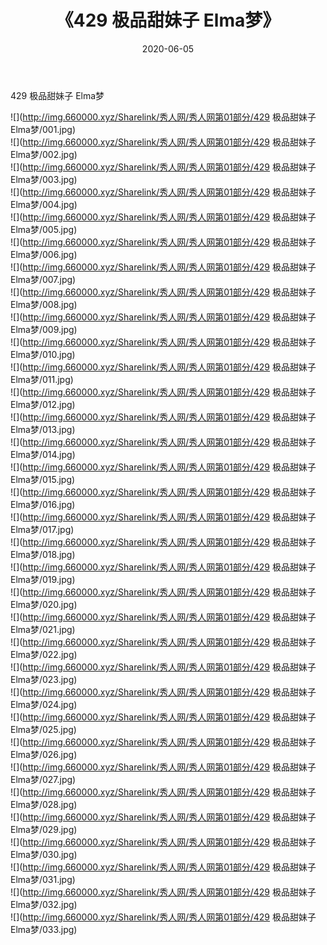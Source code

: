 ﻿---
layout: post
title:  《429 极品甜妹子 Elma梦》
date:   2020-06-05
img: http://img.660000.xyz/Sharelink/秀人网/秀人网第01部分/429 极品甜妹子 Elma梦/000.jpg
categories: [美女, 清纯, 唯美]
---

429 极品甜妹子 Elma梦

  ![](http://img.660000.xyz/Sharelink/秀人网/秀人网第01部分/429 极品甜妹子 Elma梦/001.jpg) <br> ![](http://img.660000.xyz/Sharelink/秀人网/秀人网第01部分/429 极品甜妹子 Elma梦/002.jpg) <br> ![](http://img.660000.xyz/Sharelink/秀人网/秀人网第01部分/429 极品甜妹子 Elma梦/003.jpg) <br> ![](http://img.660000.xyz/Sharelink/秀人网/秀人网第01部分/429 极品甜妹子 Elma梦/004.jpg) <br> ![](http://img.660000.xyz/Sharelink/秀人网/秀人网第01部分/429 极品甜妹子 Elma梦/005.jpg) <br> ![](http://img.660000.xyz/Sharelink/秀人网/秀人网第01部分/429 极品甜妹子 Elma梦/006.jpg) <br> ![](http://img.660000.xyz/Sharelink/秀人网/秀人网第01部分/429 极品甜妹子 Elma梦/007.jpg) <br> ![](http://img.660000.xyz/Sharelink/秀人网/秀人网第01部分/429 极品甜妹子 Elma梦/008.jpg) <br> ![](http://img.660000.xyz/Sharelink/秀人网/秀人网第01部分/429 极品甜妹子 Elma梦/009.jpg) <br> ![](http://img.660000.xyz/Sharelink/秀人网/秀人网第01部分/429 极品甜妹子 Elma梦/010.jpg) <br> ![](http://img.660000.xyz/Sharelink/秀人网/秀人网第01部分/429 极品甜妹子 Elma梦/011.jpg) <br> ![](http://img.660000.xyz/Sharelink/秀人网/秀人网第01部分/429 极品甜妹子 Elma梦/012.jpg) <br> ![](http://img.660000.xyz/Sharelink/秀人网/秀人网第01部分/429 极品甜妹子 Elma梦/013.jpg) <br> ![](http://img.660000.xyz/Sharelink/秀人网/秀人网第01部分/429 极品甜妹子 Elma梦/014.jpg) <br> ![](http://img.660000.xyz/Sharelink/秀人网/秀人网第01部分/429 极品甜妹子 Elma梦/015.jpg) <br> ![](http://img.660000.xyz/Sharelink/秀人网/秀人网第01部分/429 极品甜妹子 Elma梦/016.jpg) <br> ![](http://img.660000.xyz/Sharelink/秀人网/秀人网第01部分/429 极品甜妹子 Elma梦/017.jpg) <br> ![](http://img.660000.xyz/Sharelink/秀人网/秀人网第01部分/429 极品甜妹子 Elma梦/018.jpg) <br> ![](http://img.660000.xyz/Sharelink/秀人网/秀人网第01部分/429 极品甜妹子 Elma梦/019.jpg) <br> ![](http://img.660000.xyz/Sharelink/秀人网/秀人网第01部分/429 极品甜妹子 Elma梦/020.jpg) <br> ![](http://img.660000.xyz/Sharelink/秀人网/秀人网第01部分/429 极品甜妹子 Elma梦/021.jpg) <br> ![](http://img.660000.xyz/Sharelink/秀人网/秀人网第01部分/429 极品甜妹子 Elma梦/022.jpg) <br> ![](http://img.660000.xyz/Sharelink/秀人网/秀人网第01部分/429 极品甜妹子 Elma梦/023.jpg) <br> ![](http://img.660000.xyz/Sharelink/秀人网/秀人网第01部分/429 极品甜妹子 Elma梦/024.jpg) <br> ![](http://img.660000.xyz/Sharelink/秀人网/秀人网第01部分/429 极品甜妹子 Elma梦/025.jpg) <br> ![](http://img.660000.xyz/Sharelink/秀人网/秀人网第01部分/429 极品甜妹子 Elma梦/026.jpg) <br> ![](http://img.660000.xyz/Sharelink/秀人网/秀人网第01部分/429 极品甜妹子 Elma梦/027.jpg) <br> ![](http://img.660000.xyz/Sharelink/秀人网/秀人网第01部分/429 极品甜妹子 Elma梦/028.jpg) <br> ![](http://img.660000.xyz/Sharelink/秀人网/秀人网第01部分/429 极品甜妹子 Elma梦/029.jpg) <br> ![](http://img.660000.xyz/Sharelink/秀人网/秀人网第01部分/429 极品甜妹子 Elma梦/030.jpg) <br> ![](http://img.660000.xyz/Sharelink/秀人网/秀人网第01部分/429 极品甜妹子 Elma梦/031.jpg) <br> ![](http://img.660000.xyz/Sharelink/秀人网/秀人网第01部分/429 极品甜妹子 Elma梦/032.jpg) <br> ![](http://img.660000.xyz/Sharelink/秀人网/秀人网第01部分/429 极品甜妹子 Elma梦/033.jpg) <br>